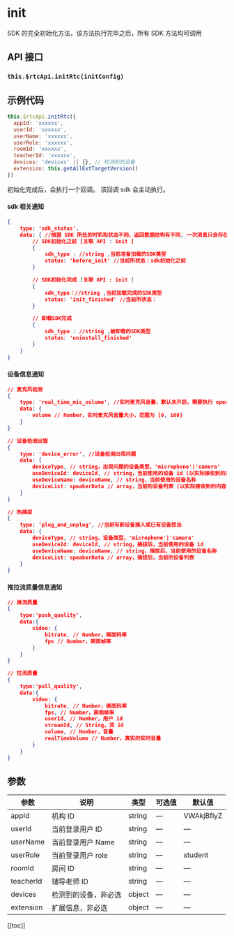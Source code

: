 # init

SDK 的完全初始化方法，该方法执行完毕之后，所有 SDK 方法均可调用

## API 接口

### `this.$rtcApi.initRtc(initConfig)`

## 示例代码

```js
this.$rtcApi.initRtc({
  appId: 'xxxxxx',
  userId: 'xxxxxx',
  userName: 'xxxxxx',
  userRole: 'xxxxxx',
  roomId: 'xxxxxx',
  teacherId: 'xxxxxx',
  devices: 'devices' || {}, // 检测到的设备
  extension: this.getAllExtTargetVersion()
})
```

初始化完成后，会执行一个回调。 该回调 sdk 会主动执行。

#### sdk 相关通知

```json
{
    type: 'sdk_status',
    data: { //根据 SDK 所处的时机和状态不同，返回数据结构有不同, 一次消息只会存在以下情况的其中一种
        // SDK初始化之前 [关联 API : init ]
        {
            sdk_type : //string ,当前准备加载的SDK类型
            status: 'before_init' //当前所状态：sdk初始化之前
        }

        // SDK初始化完成 [关联 API : init ]
        {
            sdk_type：//string ,当前加载完成的SDK类型
            status: 'init_finished' //当前所状态：
        }

        // 卸载SDK完成
        {
            sdk_type : //string ,被卸载的SDK类型
            status: 'uninstall_finished'
        }
    }
}
```

#### 设备信息通知

```json
// 麦克风检测
{
    type: 'real_time_mic_volume', //实时麦克风音量，默认未开启，需要执行 openMicVolumeCb 开启麦克风音量回调
    data: {
        volume // Number，实时麦克风音量大小，范围为 [0, 100]
    }
}

// 设备检测出错
{
    type: 'device_error', //设备检测出现问题
    data: {
        deviceType, // string，出现问题的设备类型，'microphone'|'camera'
        useDeviceId: deviceId, // string，当前使用的设备 id (以实际接收到的内容为准)
        useDeviceName: deviceName, // string，当前使用的设备名称
        deviceList: speakerData // array，当前的设备列表 (以实际接收到的内容为准)
    }
}

// 热插拔
{
    type: 'plug_and_unplug', //当前有新设备插入或已有设备拔出
    data: {
        deviceType, // string，设备类型，'microphone'|'camera'
        useDeviceId: deviceId, // string，插拔后，当前使用的设备 id
        useDeviceName: deviceName, // string，插拔后，当前使用的设备名称
        deviceList: speakerData // array，插拔后，当前的设备列表
    }
}
```

#### 推拉流质量信息通知

```json
// 推流质量
{
    type:'push_quality',
    data:{
        video: {
            bitrate, // Number，画面码率
            fps // Number，画面帧率
        }
    }
}

// 拉流质量
{
    type:'pull_quality',
    data:{
        video: {
            bitrate, // Number，画面码率
            fps, // Number，画面帧率
            userId, // Number，用户 id
            streamId, // String，流 id
            volume, // Number，音量
            realTimeVolume // Number，真实的实时音量
        }
    }
}
```

## 参数

| 参数      | 说明                 | 类型   | 可选值 | 默认值     |
| --------- | -------------------- | ------ | ------ | ---------- |
| appId     | 机构 ID              | string | —      | VWAkjBflyZ |
| userId    | 当前登录用户 ID      | string | —      | —          |
| userName  | 当前登录用户 Name    | string | —      | —          |
| userRole  | 当前登录用户 role    | string | —      | student    |
| roomId    | 房间 ID              | string | —      | —          |
| teacherId | 辅导老师 ID          | string | —      | —          |
| devices   | 检测到的设备，非必选 | object | —      | —          |
| extension | 扩展信息，非必选     | object | —      | —          |

[[toc]]
